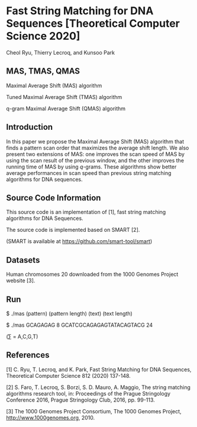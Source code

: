 # Fast String Matching for DNA Sequences  [Theoretical Computer Science 2020]
Cheol Ryu, Thierry Lecroq, and Kunsoo Park

## MAS, TMAS, QMAS
Maximal Average Shift (MAS) algorithm

Tuned Maximal Average Shift (TMAS) algorithm

q-gram Maximal Average Shift (QMAS) algorithm

## Introduction
In this paper we propose the Maximal Average Shift (MAS) algorithm that finds a pattern scan order that maximizes the average shift length. We also present two extensions of MAS: one improves the scan speed of MAS by using the scan result of the previous window, and the other improves the running time of MAS by using $q$-grams. These algorithms show better average performances in scan speed than previous string matching algorithms for DNA sequences.

## Source Code Information
This source code is an implementation of \[1\], fast string matching algorithms for DNA Sequences.

The source code is implemented based on SMART \[2\]. 

(SMART is available at https://github.com/smart-tool/smart)

## Datasets
Human chromosomes 20 downloaded from the 1000 Genomes Project website \[3\].

## Run

$ ./mas (pattern) (pattern length) (text) (text length)

$ ./mas GCAGAGAG 8 GCATCGCAGAGAGTATACAGTACG 24

(∑ = A,C,G,T)

## References
[1] C. Ryu, T. Lecroq, and K. Park, Fast String Matching for DNA Sequences, Theoretical Computer Science 812 (2020) 137-148.

[2] S. Faro, T. Lecroq, S. Borzi, S. D. Mauro, A. Maggio, The string matching algorithms research tool, in: Proceedings of the Prague Stringology Conference 2016, Prague Stringology Club, 2016, pp. 99-113.

[3] The 1000 Genomes Project Consortium, The 1000 Genomes Project, http://www.1000genomes.org, 2010.


